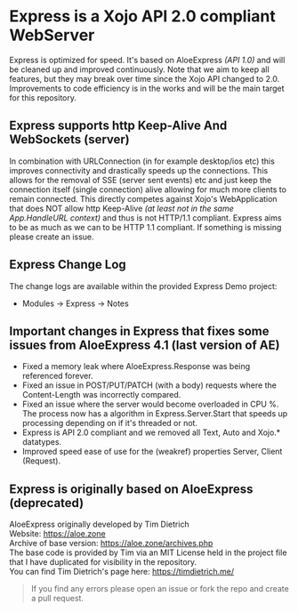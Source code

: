 # Express is a Xojo API 2.0 compliant WebServer

Express is optimized for speed. It's based on AloeExpress *(API 1.0)* and will be cleaned up and improved continuously.
Note that we aim to keep all features, but they may break over time since the Xojo API changed to 2.0.
Improvements to code efficiency is in the works and will be the main target for this repository.


## Express supports http Keep-Alive And WebSockets (server)

In combination with URLConnection (in for example desktop/ios etc) this improves connectivity 
and drastically speeds up the connections. This allows for the removal of SSE (server sent events) etc
and just keep the connection itself (single connection) alive allowing for much more clients to remain
connected. This directly competes against Xojo's WebApplication that does NOT allow http Keep-Alive 
*(at least not in the same App.HandleURL context)* and thus is not HTTP/1.1 compliant. 
Express aims to be as much as we can to be HTTP 1.1 compliant. If something is missing
please create an issue. 

## Express Change Log
The change logs are available within the provided Express Demo project:
- Modules -> Express -> Notes


## Important changes in Express that fixes some issues from AloeExpress 4.1 (last version of AE)

- Fixed a memory leak where AloeExpress.Response was being referenced forever.
- Fixed an issue in POST/PUT/PATCH (with a body) requests where the Content-Length was incorrectly compared.
- Fixed an issue where the server would become overloaded in CPU %. The process now has a algorithm in Express.Server.Start that speeds up processing depending on if it's threaded or not.
- Express is API 2.0 compliant and we removed all Text, Auto and Xojo.* datatypes.
- Improved speed ease of use for the (weakref) properties Server, Client (Request).


## Express is originally based on AloeExpress (deprecated)

AloeExpress originally developed by Tim Dietrich  
Website: https://aloe.zone  
Archive of base version: https://aloe.zone/archives.php  
The base code is provided by Tim via an MIT License held in the project file that I have duplicated for visibility in the repository.  
You can find Tim Dietrich's page here: https://timdietrich.me/


> If you find any errors please open an issue or fork the repo and create a pull request.
